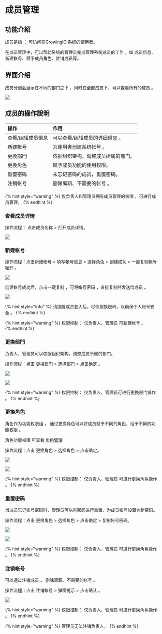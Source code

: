 # 成员管理

## 功能介紹

成员是指 ： 可访问在GrowingIO 系统的使用者。

在成员管理中，可以帮助系统的管理员完成管理系统成员的工作 ，如 成员信息、新建帐号、赋予成员角色、註销成员等。



## 界面介绍

成员分别会展示在不同的部门之下 ，同时在全部成员下，可以查看所有的成员 。 

![](../../.gitbook/assets/ying-mu-jie-tu-20200703-xia-wu-2.07.05.png)

## 成员的操作說明 

| 操作 | 作用 |
| :--- | :--- |
| 查看/编辑成员信息 | 可以查看/编辑成员的详细信息 。 |
| 新建帐号 | 为使用者创建系统帐号 。 |
| 更換部門 | 依据组织架构，调整成员所属的部门。 |
| 更換角色 | 赋予成员功能的使用权限。 |
| 重置密码 | 未忘记密码的成员，重置密码。 |
| 注销帐号 | 删除离职、不需要的帐号 。 |

{% hint style="warning" %}
仅负责人和管理员拥有成员管理的权限 ，可进行成员管理。
{% endhint %}

### 

### 查看成员详情

操作流程： 点击成员名称 &gt;  打开成员详情。

![](../../.gitbook/assets/ying-mu-jie-tu-20200703-xia-wu-2.07.34.png)

### 新建帐号

操作流程：点击新建帐号 &gt;  填写帐号信息 &gt;  选择角色 &gt;  创建成功 &gt; 一键复制帐号密码 。

![](../../.gitbook/assets/ying-mu-jie-tu-20200703-xia-wu-2.08.17.png)

创建帐号成功后，点击一键复制 ，可将帐号密码 ，直接复制并发送给成员 。 

![](../../.gitbook/assets/ying-mu-jie-tu-20200703-xia-wu-2.09.57.png)

{% hint style="info" %}
请提醒成员登入后，尽快跟换密码，以确保个人帐号安全 。
{% endhint %}

{% hint style="warning" %}
权限控制： 仅负责人、管理员 可新建帐号 。   
{% endhint %}

### 

### 更換部門

负责人、管理员可以依据组织架构，调整成员所属的部门。

操作流程：点击 更换部门 &gt;  选择部门 &gt;  点击确定  。

![](../../.gitbook/assets/ying-mu-jie-tu-20200703-xia-wu-2.10.34.png)

![](../../.gitbook/assets/ying-mu-jie-tu-20200703-xia-wu-2.10.44.png)

{% hint style="warning" %}
权限控制： 仅负责人、管理员可进行更换部门操作 。
{% endhint %}

### 

### 更換角色

角色作为功能权限组 ，  通过更换角色可以将成员赋予不同的角色，给予不同的功能权限 。 

角色功能权限 可查看 [角色管理 ](https://app.gitbook.com/@growingio/s/op/~/drafts/-MAzaH1u7s8T5QjeWsMF/v/v20200700/product-manual/sysmanage/orgmanage/jiao-se-guan-li)

操作流程：点击 更换角色 &gt;  选择角色 &gt;  点击确定。

![](../../.gitbook/assets/ying-mu-jie-tu-20200703-xia-wu-2.17.51%20%281%29.png)

![](../../.gitbook/assets/ying-mu-jie-tu-20200703-xia-wu-2.18.00.png)

{% hint style="warning" %}
权限控制： 仅负责人、管理员 可进行更换角色操作 。
{% endhint %}



### 重置密码

当成员忘记帐号密码时，管理员可以将密码进行重置，为成员帐号设置为新密码。

操作流程：点击 更换角色 &gt;  选择角色 &gt;  点击确定 &gt; 复制帐号密码。

![](../../.gitbook/assets/ying-mu-jie-tu-20200703-xia-wu-2.20.58.png)

![](../../.gitbook/assets/ying-mu-jie-tu-20200703-xia-wu-2.32.40.png)

{% hint style="warning" %}
权限控制： 仅负责人、管理员 可进行更换角色操作 。
{% endhint %}



### 注销帐号

可以通过注销成员 ，  删除离职、不需要的帐号 。

操作流程：点击 注销帐号 &gt; 弹窗提示 &gt; 点击确认 。

![](../../.gitbook/assets/ying-mu-jie-tu-20200703-xia-wu-2.33.54.png)

{% hint style="warning" %}
权限控制： 仅负责人、管理员 可进行更换角色操作 。
{% endhint %}

{% hint style="warning" %}
管理员无法注销负责人。
{% endhint %}



